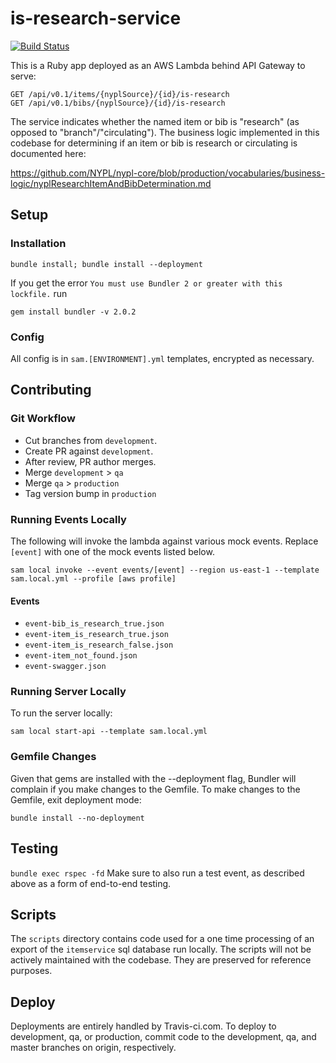 # is-research-service

[![Build Status](https://travis-ci.com/NYPL/is-research-service.svg?branch=production)](https://travis-ci.com/NYPL/is-research-service)

This is a Ruby app deployed as an AWS Lambda behind API Gateway to serve:

```
GET /api/v0.1/items/{nyplSource}/{id}/is-research
GET /api/v0.1/bibs/{nyplSource}/{id}/is-research
```

The service indicates whether the named item or bib is "research" (as opposed to "branch"/"circulating"). The business logic implemented in this codebase for determining if an item or bib is research or circulating is documented here:

https://github.com/NYPL/nypl-core/blob/production/vocabularies/business-logic/nyplResearchItemAndBibDetermination.md

## Setup
### Installation

``bundle install; bundle install --deployment``

If you get the error ``You must use Bundler 2 or greater with this lockfile.`` run

``gem install bundler -v 2.0.2``

### Config
All config is in `sam.[ENVIRONMENT].yml` templates, encrypted as necessary.

## Contributing
### Git Workflow
 * Cut branches from `development`.
 * Create PR against `development`.
 * After review, PR author merges.
 * Merge `development` > `qa`
 * Merge `qa` > `production`
 * Tag version bump in `production`

### Running Events Locally
The following will invoke the lambda against various mock events. Replace `[event]` with one of the mock events listed below.

``sam local invoke --event events/[event] --region us-east-1 --template sam.local.yml --profile [aws profile]``

#### Events
 * `event-bib_is_research_true.json`
 * `event-item_is_research_true.json`
 * `event-item_is_research_false.json`
 * `event-item_not_found.json`
 * `event-swagger.json`


### Running Server Locally
To run the server locally:

``sam local start-api --template sam.local.yml``

### Gemfile Changes
Given that gems are installed with the --deployment flag, Bundler will complain if you make changes to the Gemfile. To make changes to the Gemfile, exit deployment mode:

``bundle install --no-deployment``

## Testing

``bundle exec rspec -fd``
Make sure to also run a test event, as described above as a form of end-to-end testing.

## Scripts
The `scripts` directory contains code used for a one time processing of an export of the `itemservice` sql database run locally. The scripts will not be actively maintained with the codebase. They are preserved for reference purposes.

## Deploy
Deployments are entirely handled by Travis-ci.com. To deploy to development, qa, or production, commit code to the development, qa, and master branches on origin, respectively.
